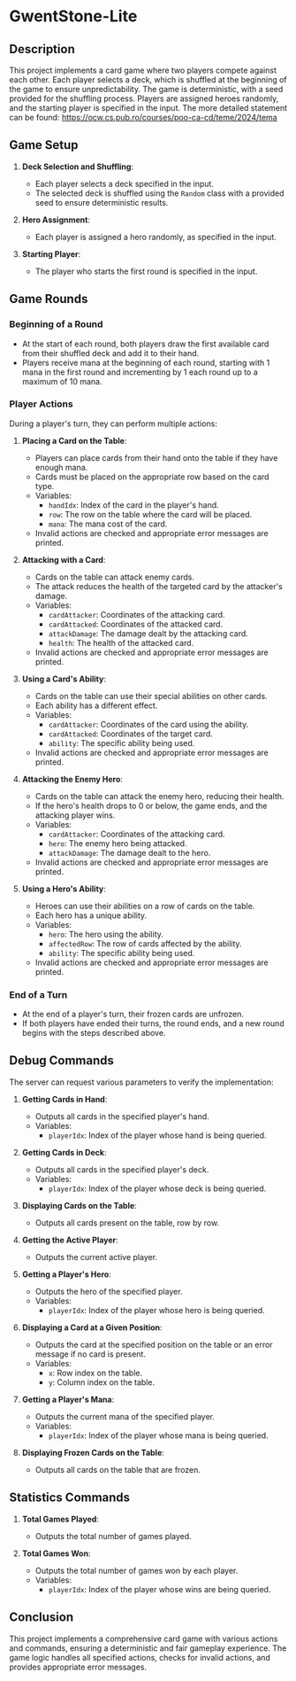 # GwentStone-Lite

## Description

This project implements a card game where two players compete against each other. Each player selects a deck, which is shuffled at the beginning of the game to ensure unpredictability. The game is deterministic, with a seed provided for the shuffling process. Players are assigned heroes randomly, and the starting player is specified in the input. The more detailed statement can be found: https://ocw.cs.pub.ro/courses/poo-ca-cd/teme/2024/tema

## Game Setup

1. **Deck Selection and Shuffling**:
   - Each player selects a deck specified in the input.
   - The selected deck is shuffled using the `Random` class with a provided seed to ensure deterministic results.

2. **Hero Assignment**:
   - Each player is assigned a hero randomly, as specified in the input.

3. **Starting Player**:
   - The player who starts the first round is specified in the input.

## Game Rounds

### Beginning of a Round

- At the start of each round, both players draw the first available card from their shuffled deck and add it to their hand.
- Players receive mana at the beginning of each round, starting with 1 mana in the first round and incrementing by 1 each round up to a maximum of 10 mana.

### Player Actions

During a player's turn, they can perform multiple actions:

1. **Placing a Card on the Table**:
   - Players can place cards from their hand onto the table if they have enough mana.
   - Cards must be placed on the appropriate row based on the card type.
   - Variables:
      - `handIdx`: Index of the card in the player's hand.
      - `row`: The row on the table where the card will be placed.
      - `mana`: The mana cost of the card.
   - Invalid actions are checked and appropriate error messages are printed.

2. **Attacking with a Card**:
   - Cards on the table can attack enemy cards.
   - The attack reduces the health of the targeted card by the attacker's damage.
   - Variables:
      - `cardAttacker`: Coordinates of the attacking card.
      - `cardAttacked`: Coordinates of the attacked card.
      - `attackDamage`: The damage dealt by the attacking card.
      - `health`: The health of the attacked card.
   - Invalid actions are checked and appropriate error messages are printed.

3. **Using a Card's Ability**:
   - Cards on the table can use their special abilities on other cards.
   - Each ability has a different effect.
   - Variables:
      - `cardAttacker`: Coordinates of the card using the ability.
      - `cardAttacked`: Coordinates of the target card.
      - `ability`: The specific ability being used.
   - Invalid actions are checked and appropriate error messages are printed.

4. **Attacking the Enemy Hero**:
   - Cards on the table can attack the enemy hero, reducing their health.
   - If the hero's health drops to 0 or below, the game ends, and the attacking player wins.
   - Variables:
      - `cardAttacker`: Coordinates of the attacking card.
      - `hero`: The enemy hero being attacked.
      - `attackDamage`: The damage dealt to the hero.
   - Invalid actions are checked and appropriate error messages are printed.

5. **Using a Hero's Ability**:
   - Heroes can use their abilities on a row of cards on the table.
   - Each hero has a unique ability.
   - Variables:
      - `hero`: The hero using the ability.
      - `affectedRow`: The row of cards affected by the ability.
      - `ability`: The specific ability being used.
   - Invalid actions are checked and appropriate error messages are printed.

### End of a Turn

- At the end of a player's turn, their frozen cards are unfrozen.
- If both players have ended their turns, the round ends, and a new round begins with the steps described above.

## Debug Commands

The server can request various parameters to verify the implementation:

1. **Getting Cards in Hand**:
   - Outputs all cards in the specified player's hand.
   - Variables:
      - `playerIdx`: Index of the player whose hand is being queried.

2. **Getting Cards in Deck**:
   - Outputs all cards in the specified player's deck.
   - Variables:
      - `playerIdx`: Index of the player whose deck is being queried.

3. **Displaying Cards on the Table**:
   - Outputs all cards present on the table, row by row.

4. **Getting the Active Player**:
   - Outputs the current active player.

5. **Getting a Player's Hero**:
   - Outputs the hero of the specified player.
   - Variables:
      - `playerIdx`: Index of the player whose hero is being queried.

6. **Displaying a Card at a Given Position**:
   - Outputs the card at the specified position on the table or an error message if no card is present.
   - Variables:
      - `x`: Row index on the table.
      - `y`: Column index on the table.

7. **Getting a Player's Mana**:
   - Outputs the current mana of the specified player.
   - Variables:
      - `playerIdx`: Index of the player whose mana is being queried.

8. **Displaying Frozen Cards on the Table**:
   - Outputs all cards on the table that are frozen.

## Statistics Commands

1. **Total Games Played**:
   - Outputs the total number of games played.

2. **Total Games Won**:
   - Outputs the total number of games won by each player.
   - Variables:
      - `playerIdx`: Index of the player whose wins are being queried.

## Conclusion

This project implements a comprehensive card game with various actions and commands, ensuring a deterministic and fair gameplay experience. The game logic handles all specified actions, checks for invalid actions, and provides appropriate error messages.